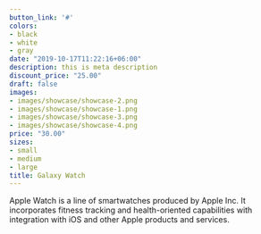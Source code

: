 ```yaml
---
button_link: '#'
colors:
- black
- white
- gray
date: "2019-10-17T11:22:16+06:00"
description: this is meta description
discount_price: "25.00"
draft: false
images:
- images/showcase/showcase-2.png
- images/showcase/showcase-1.png
- images/showcase/showcase-3.png
- images/showcase/showcase-4.png
price: "30.00"
sizes:
- small
- medium
- large
title: Galaxy Watch
---
```


Apple Watch is a line of smartwatches produced by Apple Inc. It incorporates fitness tracking and health-oriented capabilities with integration with iOS and other Apple products and services.
